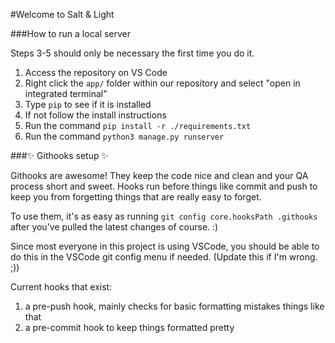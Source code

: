 #Welcome to Salt & Light

###How to run a local server

Steps 3-5 should only be necessary the first time you do it.
1. Access the repository on VS Code
2. Right click the `app/` folder within our repository and select "open in integrated terminal"
3. Type `pip` to see if it is installed
4. If not follow the install instructions
5. Run the command `pip install -r ./requirements.txt`
6. Run the command `python3 manage.py runserver`

###:sparkles: Githooks setup :sparkles:

Githooks are awesome! They keep the code nice and clean and your QA process short
and sweet. Hooks run before things like commit and push to keep you from forgetting
things that are really easy to forget.

To use them, it's as easy as running `git config core.hooksPath .githooks` after
you've pulled the latest changes of course. :)

Since most everyone in this project is using VSCode, you should be able to do this
in the VSCode git config menu if needed. (Update this if I'm wrong. ;))

Current hooks that exist:

1. a pre-push hook, mainly checks for basic formatting mistakes things like that
2. a pre-commit hook to keep things formatted pretty
